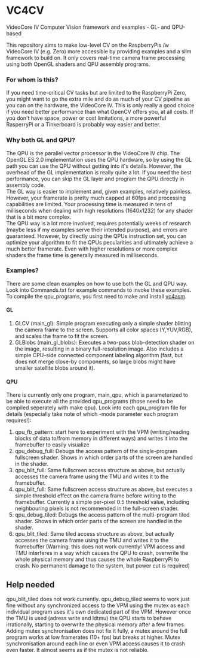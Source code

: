 # VC4CV
VideoCore IV Computer Vision framework and examples - GL- and QPU-based

This repository aims to make low-level CV on the RaspberryPis /w VideoCore IV (e.g. Zero) more accessible by providing examples and a slim framework to build on. It only covers real-time camera frame processing using both OpenGL shaders and QPU assembly programs.

### For whom is this?
If you need time-critical CV tasks but are limited to the RaspberryPi Zero, you might want to go the extra mile and do as much of your CV pipeline as you can on the hardware, the VideoCore IV. This is only really a good choice if you need better performance than what OpenCV offers you, at all costs. If you don't have space, power or cost limitations, a more powerful RasperryPi or a Tinkerboard is probably way easier and better.

### Why both GL and QPU?
The QPU is the parallel vector processor in the VideoCore IV chip. The OpenGL ES 2.0 implementation uses the QPU hardware, so by using the GL path you can use the QPU without getting into it's details. However, the overhead of the GL implementation is really quite a lot. If you need the best performance, you can skip the GL layer and program the QPU directly in assembly code. <br>
The GL way is easier to implement and, given examples, relatively painless. However, your framerate is pretty much capped at 60fps and processing capabilities are limited. Your processing time is measured in tens of milliseconds when dealing with high resolutions (1640x1232) for any shader that is a bit more complex. <br>
The QPU way is a lot more involved, requires potentially weeks of research (maybe less if my examples serve their intended purpose), and errors are guaranteed. However, by directly using the QPUs instruction set, you can optimize your algorithm to fit the QPUs pecularities and ultimately achieve a much better framerate. Even with higher resolutions or more complex shaders the frame time is generally measured in milliseconds.

### Examples?
There are some clean examples on how to use both the GL and QPU way. Look into Commands.txt for example commands to invoke these examples. To compile the qpu_programs, you first need to make and install [vc4asm](https://github.com/maazl/vc4asm/).
#### GL
1. GLCV (main_gl): Simple program executing only a simple shader blitting the camera frame to the screen. Supports all color spaces (Y,YUV,RGB), and scales the frame to fit the screen.
2. GLBlobs (main_gl_blobs): Executes a two-pass blob-detection shader on the image, resulting in a binary full-resolution image. Also includes a simple CPU-side connected component labeling algorithm (fast, but does not merge close-by components, so large blobs might have smaller satellite blobs around it).
#### QPU
There is currently only one program, main_qpu, which is parameterized to be able to execute all the provided qpu_programs (those need to be compiled seperately with make qpu). Look into each qpu_program file for details (especially take note of which -mode parameter each program requires!):
1. qpu_fb_pattern: start here to experiment with the VPM (writing/reading blocks of data to/from memory in different ways) and writes it into the framebuffer to easily visualize 
2. qpu_debug_full: Debugs the access pattern of the single-program fullscreen shader. Shows in which order parts of the screen are handled in the shader.
3. qpu_blit_full: Same fullscreen access structure as above, but actually accesses the camera frame using the TMU and writes it to the framebuffer.
4. qpu_blit_full: Same fullscreen access structure as above, but executes a simple threshold effect on the camera frame before writing to the framebuffer. Currently a simple per-pixel 0.5 threshold value, including neighbouring pixels is not recommended in the full-screen shader.
5. qpu_debug_tiled: Debugs the access pattern of the multi-program tiled shader. Shows in which order parts of the screen are handled in the shader.
2. qpu_blit_tiled: Same tiled access structure as above, but actually accesses the camera frame using the TMU and writes it to the framebuffer (Warning: this does not work currently! VPM access and TMU interferes in a way which causes the QPU to crash, overwrite the whole physical memory and thus causes the whole RaspberryPi to crash. No permanent damage to the system, but power cut is required)

## Help needed
qpu_blit_tiled does not work currently. qpu_debug_tiled seems to work just fine without any synchronized access to the VPM using the mutex as each individual program uses it's own dedicated part of the VPM. However once the TMU is used (adress write and ldtmu) the QPU starts to behave irrationally, starting to overwrite the physical memory after a few frames. Adding mutex synchronisation does not fix it fully, a mutex around the full program works at low framerates (10+ fps) but breaks at higher. Mutex synchronisation around each line or even VPM access causes it to crash even faster. It almost seems as if the mutex is not reliable.
